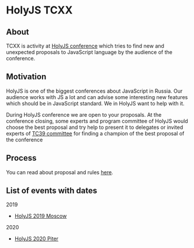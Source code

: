 # HolyJS TCXX

## About

TCXX is activity at [HolyJS conference](https://holyjs.ru/en/) which tries to find new and unexpected proposals to JavaScript language by the audience of the conference.    

## Motivation

HolyJS is one of the biggest conferences about JavaScript in Russia. Our audience works with JS a lot and can advise some interesting new features which should be in JavaScript standard. We in HolyJS want to help with it.

During HolyJS conference we are open to your proposals. At the conference closing, some experts and program committee of HolyJS would choose the best proposal and try help to present it to delegates or invited experts of [TC39 committee](https://github.com/tc39) for finding a champion of the best proposal of the conference


## Process

You can read about proposal and rules [here](https://github.com/HolyJS-TCXX/proposals).

## List of events with dates

<summary>2019</summary>

- [HolyJS 2019 Moscow](./events/2019/11.8-9.md)

<summary>2020</summary>

- [HolyJS 2020 Piter](./events/2020/06.22-26.md) 

